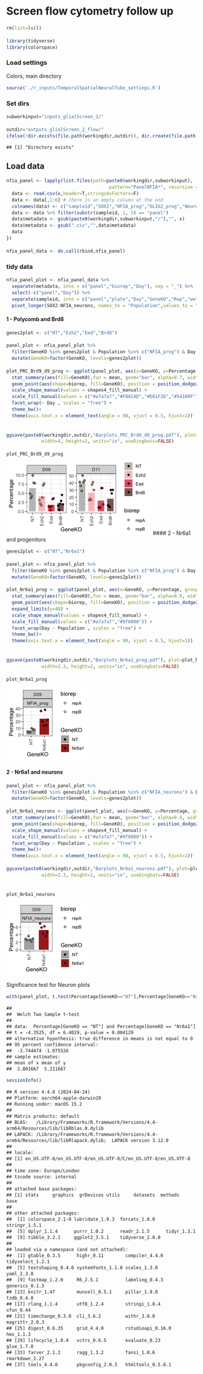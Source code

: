 Screen flow cytometry follow up
================

``` r
rm(list=ls())

library(tidyverse)
library(colorspace)
```

### Load settings

Colors, main directory

``` r
source('./r_inputs/TemporalSpatialNeuralTube_settings.R')
```

### Set dirs

``` r
subworkinput="inputs_glialScreen_2/"

outdir="outputs_glialScreen_2_flow/"
ifelse(!dir.exists(file.path(workingdir,outdir)), dir.create(file.path(workingdir,outdir)), "Directory exists")
```

    ## [1] "Directory exists"

## Load data

``` r
nfia_panel <- lapply(list.files(path=paste0(workingdir,subworkinput),
                                      pattern="PanelNFIA*", recursive = TRUE, full.names=TRUE),function(x) {
  data <- read.csv(x,header=T,stringsAsFactors=F)
  data <- data[,1:6] # there is an empty column at the end
  colnames(data) <- c("sampleid","SOX2","NFIA_prog","OLIG2_prog","Neurons","NFIA_neurons")
  data <- data %>% filter(substr(sampleid, 1, 5) == "panel")
  data$metadata <- gsub(paste0(workingdir,subworkinput,"/"),"", x)
  data$metadata <- gsub(".csv","",data$metadata)
  data
})

nfia_panel_data <- do.call(rbind,nfia_panel)
```

### tidy data

``` r
nfia_panel_plot <- nfia_panel_data %>%
  separate(metadata, into = c("panel","biorep","Day"), sep = "_") %>%
  select(-c("panel","Day")) %>%
  separate(sampleid, into = c("panel","plate","Day","GeneKO","Rep","well"), sep="_", remove = F) %>%
  pivot_longer(SOX2:NFIA_neurons, names_to = "Population",values_to = "Percentage") 
```

#### 1 - Polycomb and Brd8

``` r
genes2plot <- c("NT","Ezh2","Eed","Brd8")

panel_plot <- nfia_panel_plot %>% 
  filter(GeneKO %in% genes2plot & Population %in% c("NFIA_prog") & Day %in% c("D09","D11")) %>%
  mutate(GeneKO=factor(GeneKO, levels=genes2plot))

plot_PRC_Brd9_d9_prog <- ggplot(panel_plot, aes(x=GeneKO, y=Percentage, group=GeneKO)) +
  stat_summary(aes(fill=GeneKO),fun = mean, geom="bar", alpha=0.7, width=0.7,position=position_dodge(0.7)) +
  geom_point(aes(shape=biorep, fill=GeneKO), position = position_dodge2(width = 0.6)) +
  scale_shape_manual(values = shapes4_fill_manual) +
  scale_fill_manual(values = c("#a7a7a7","#F8ACAD","#D61F26","#54100F")) +
  facet_wrap(~ Day , scales = "free") +
  theme_bw()+
  theme(axis.text.x = element_text(angle = 90, vjust = 0.5, hjust=1))


ggsave(paste0(workingdir,outdir,"Barplots_PRC_Brd8_d9_prog.pdf"), plot=plot_PRC_Brd9_d9_prog,
             width=4, height=2, units="in", useDingbats=FALSE)

plot_PRC_Brd9_d9_prog
```

![](temporal_screen_3_Flow_files/figure-gfm/unnamed-chunk-6-1.png)<!-- -->
\#### 2 - Nr6a1 and progenitors

``` r
genes2plot <- c("NT","Nr6a1")

panel_plot <- nfia_panel_plot %>% 
  filter(GeneKO %in% genes2plot & Population %in% c("NFIA_prog") & Day %in% c("D09")) %>%
  mutate(GeneKO=factor(GeneKO, levels=genes2plot))

plot_Nr6a1_prog <- ggplot(panel_plot, aes(x=GeneKO, y=Percentage, group=GeneKO)) +
  stat_summary(aes(fill=GeneKO),fun = mean, geom="bar", alpha=0.9, width=0.7,position=position_dodge(0.7)) +
  geom_point(aes(shape=biorep, fill=GeneKO), position = position_dodge2(width = 0.6)) +
  expand_limits(y=40) +
  scale_shape_manual(values = shapes4_fill_manual) +
  scale_fill_manual(values = c("#a7a7a7","#9f0000")) +
  facet_wrap(Day ~ Population , scales = "free") +
  theme_bw()+
  theme(axis.text.x = element_text(angle = 90, vjust = 0.5, hjust=1))


ggsave(paste0(workingdir,outdir,"Barplots_Nr6a1_prog.pdf"), plot=plot_Nr6a1_prog,
             width=2.3, height=2, units="in", useDingbats=FALSE)

plot_Nr6a1_prog
```

![](temporal_screen_3_Flow_files/figure-gfm/unnamed-chunk-7-1.png)<!-- -->

#### 2 - Nr6a1 and neurons

``` r
panel_plot <- nfia_panel_plot %>% 
  filter(GeneKO %in% genes2plot & Population %in% c("NFIA_neurons") & Day %in% c("D09")) %>%
  mutate(GeneKO=factor(GeneKO, levels=genes2plot))

plot_Nr6a1_neurons <- ggplot(panel_plot, aes(x=GeneKO, y=Percentage, group=GeneKO)) +
  stat_summary(aes(fill=GeneKO),fun = mean, geom="bar", alpha=0.9, width=0.7,position=position_dodge(0.7)) +
  geom_point(aes(shape=biorep, fill=GeneKO), position = position_dodge2(width = 0.6)) +
  scale_shape_manual(values = shapes4_fill_manual) +
  scale_fill_manual(values = c("#a7a7a7","#9f0000")) +
  facet_wrap(Day ~ Population , scales = "free") +
  theme_bw()+
  theme(axis.text.x = element_text(angle = 90, vjust = 0.5, hjust=1))

ggsave(paste0(workingdir,outdir,"Barplots_Nr6a1_neurons.pdf"), plot=plot_Nr6a1_neurons,
             width=2.3, height=2, units="in", useDingbats=FALSE)


plot_Nr6a1_neurons
```

![](temporal_screen_3_Flow_files/figure-gfm/unnamed-chunk-8-1.png)<!-- -->

Significance test for Neuron plots

``` r
with(panel_plot, t.test(Percentage[GeneKO=="NT"],Percentage[GeneKO=="Nr6a1"]))
```

    ## 
    ##  Welch Two Sample t-test
    ## 
    ## data:  Percentage[GeneKO == "NT"] and Percentage[GeneKO == "Nr6a1"]
    ## t = -4.3525, df = 6.4029, p-value = 0.004129
    ## alternative hypothesis: true difference in means is not equal to 0
    ## 95 percent confidence interval:
    ##  -3.744474 -1.075526
    ## sample estimates:
    ## mean of x mean of y 
    ##  2.801667  5.211667

``` r
sessionInfo()
```

    ## R version 4.4.0 (2024-04-24)
    ## Platform: aarch64-apple-darwin20
    ## Running under: macOS 15.2
    ## 
    ## Matrix products: default
    ## BLAS:   /Library/Frameworks/R.framework/Versions/4.4-arm64/Resources/lib/libRblas.0.dylib 
    ## LAPACK: /Library/Frameworks/R.framework/Versions/4.4-arm64/Resources/lib/libRlapack.dylib;  LAPACK version 3.12.0
    ## 
    ## locale:
    ## [1] en_US.UTF-8/en_US.UTF-8/en_US.UTF-8/C/en_US.UTF-8/en_US.UTF-8
    ## 
    ## time zone: Europe/London
    ## tzcode source: internal
    ## 
    ## attached base packages:
    ## [1] stats     graphics  grDevices utils     datasets  methods   base     
    ## 
    ## other attached packages:
    ##  [1] colorspace_2.1-0 lubridate_1.9.3  forcats_1.0.0    stringr_1.5.1   
    ##  [5] dplyr_1.1.4      purrr_1.0.2      readr_2.1.5      tidyr_1.3.1     
    ##  [9] tibble_3.2.1     ggplot2_3.5.1    tidyverse_2.0.0 
    ## 
    ## loaded via a namespace (and not attached):
    ##  [1] gtable_0.3.5      highr_0.11        compiler_4.4.0    tidyselect_1.2.1 
    ##  [5] textshaping_0.4.0 systemfonts_1.1.0 scales_1.3.0      yaml_2.3.8       
    ##  [9] fastmap_1.2.0     R6_2.5.1          labeling_0.4.3    generics_0.1.3   
    ## [13] knitr_1.47        munsell_0.5.1     pillar_1.9.0      tzdb_0.4.0       
    ## [17] rlang_1.1.4       utf8_1.2.4        stringi_1.8.4     xfun_0.44        
    ## [21] timechange_0.3.0  cli_3.6.2         withr_3.0.0       magrittr_2.0.3   
    ## [25] digest_0.6.35     grid_4.4.0        rstudioapi_0.16.0 hms_1.1.3        
    ## [29] lifecycle_1.0.4   vctrs_0.6.5       evaluate_0.23     glue_1.7.0       
    ## [33] farver_2.1.2      ragg_1.3.2        fansi_1.0.6       rmarkdown_2.27   
    ## [37] tools_4.4.0       pkgconfig_2.0.3   htmltools_0.5.8.1
